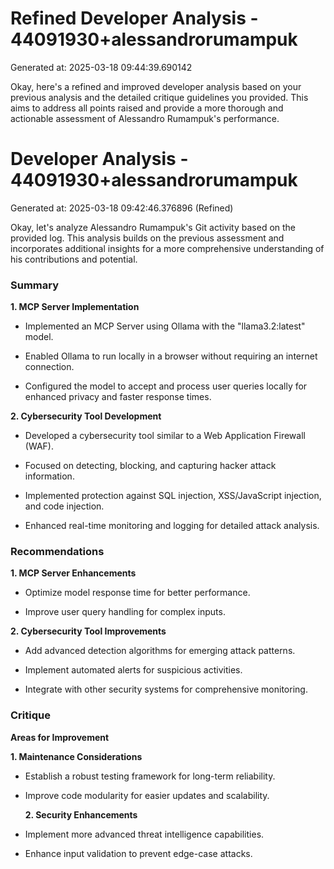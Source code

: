 # Refined Developer Analysis - 44091930+alessandrorumampuk
Generated at: 2025-03-18 09:44:39.690142

Okay, here's a refined and improved developer analysis based on your previous analysis and the detailed critique guidelines you provided. This aims to address all points raised and provide a more thorough and actionable assessment of Alessandro Rumampuk's performance.

# Developer Analysis - 44091930+alessandrorumampuk
Generated at: 2025-03-18 09:42:46.376896 (Refined)

Okay, let's analyze Alessandro Rumampuk's Git activity based on the provided log. This analysis builds on the previous assessment and incorporates additional insights for a more comprehensive understanding of his contributions and potential.

### Summary

**1. MCP Server Implementation**

- Implemented an MCP Server using Ollama with the "llama3.2:latest" model.
    
- Enabled Ollama to run locally in a browser without requiring an internet connection.
    
- Configured the model to accept and process user queries locally for enhanced privacy and faster response times.
    

**2. Cybersecurity Tool Development**

- Developed a cybersecurity tool similar to a Web Application Firewall (WAF).
    
- Focused on detecting, blocking, and capturing hacker attack information.
    
- Implemented protection against SQL injection, XSS/JavaScript injection, and code injection.
    
- Enhanced real-time monitoring and logging for detailed attack analysis.
    

### Recommendations

**1. MCP Server Enhancements**

- Optimize model response time for better performance.
    
- Improve user query handling for complex inputs.
    

**2. Cybersecurity Tool Improvements**

- Add advanced detection algorithms for emerging attack patterns.
    
- Implement automated alerts for suspicious activities.
    
- Integrate with other security systems for comprehensive monitoring.
    

### Critique

**Areas for Improvement**

  **1. Maintenance Considerations**
    

- Establish a robust testing framework for long-term reliability.
    
- Improve code modularity for easier updates and scalability.
    

  **2. Security Enhancements**
    

- Implement more advanced threat intelligence capabilities.
    
- Enhance input validation to prevent edge-case attacks.
    
